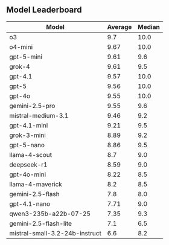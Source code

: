 ## Model Leaderboard

| Model                          | Average | Median |
| ------------------------------ | ------- | ------ |
| o3                             | 9.7     | 10.0   |
| o4-mini                        | 9.67    | 10.0   |
| gpt-5-mini                     | 9.61    | 9.6    |
| grok-4                         | 9.61    | 9.5    |
| gpt-4.1                        | 9.57    | 10.0   |
| gpt-5                          | 9.56    | 10.0   |
| gpt-4o                         | 9.55    | 10.0   |
| gemini-2.5-pro                 | 9.55    | 9.6    |
| mistral-medium-3.1             | 9.46    | 9.2    |
| gpt-4.1-mini                   | 9.21    | 9.5    |
| grok-3-mini                    | 8.89    | 9.2    |
| gpt-5-nano                     | 8.86    | 9.5    |
| llama-4-scout                  | 8.7     | 9.0    |
| deepseek-r1                    | 8.59    | 9.0    |
| gpt-4o-mini                    | 8.22    | 8.5    |
| llama-4-maverick               | 8.2     | 8.5    |
| gemini-2.5-flash               | 7.8     | 8.0    |
| gpt-4.1-nano                   | 7.71    | 9.0    |
| qwen3-235b-a22b-07-25          | 7.35    | 9.3    |
| gemini-2.5-flash-lite          | 7.1     | 6.5    |
| mistral-small-3.2-24b-instruct | 6.6     | 8.2    |
